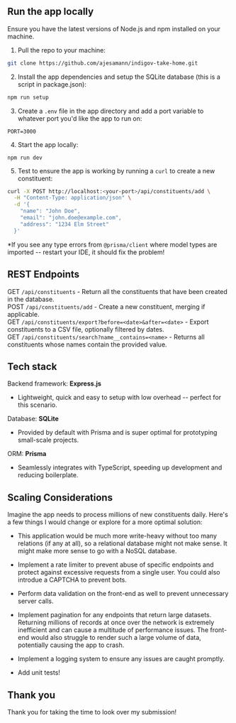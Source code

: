 ## Run the app locally

Ensure you have the latest versions of Node.js and npm installed on your machine.

1. Pull the repo to your machine:

```bash
git clone https://github.com/ajesamann/indigov-take-home.git
```

2. Install the app dependencies and setup the SQLite database (this is a script in package.json):

```bash
npm run setup
```

3. Create a `.env` file in the app directory and add a port variable to whatever port you'd like the app to run on:

```
PORT=3000
```

4. Start the app locally:

```
npm run dev
```

5. Test to ensure the app is working by running a `curl` to create a new constituent:

```bash
curl -X POST http://localhost:<your-port>/api/constituents/add \
  -H "Content-Type: application/json" \
  -d '{
    "name": "John Doe",
    "email": "john.doe@example.com",
    "address": "1234 Elm Street"
  }'
```

\*If you see any type errors from `@prisma/client` where model types are imported -- restart your IDE, it should fix the problem!

## REST Endpoints

GET `/api/constituents` - Return all the constituents that have been created in the database.<br>
POST `/api/constituents/add` - Create a new constituent, merging if applicable.<br>
GET `/api/constituents/export?before=<date>&after=<date>` - Export constituents to a CSV file, optionally filtered by dates.<br>
GET `/api/constituents/search?name__contains=<name>` - Returns all constituents whose names contain the provided value.

## Tech stack

Backend framework: **Express.js**

- Lightweight, quick and easy to setup with low overhead -- perfect for this scenario.

Database: **SQLite**

- Provided by default with Prisma and is super optimal for prototyping small-scale projects.

ORM: **Prisma**

- Seamlessly integrates with TypeScript, speeding up development and reducing boilerplate.

## Scaling Considerations

Imagine the app needs to process millions of new constituents daily. Here's a few things I would change or explore for a more optimal solution:

- This application would be much more write-heavy without too many relations (if any at all), so a relational database might not make sense. It might make more sense to go with a NoSQL database.

- Implement a rate limiter to prevent abuse of specific endpoints and protect against excessive requests from a single user. You could also introdue a CAPTCHA to prevent bots.

- Perform data validation on the front-end as well to prevent unnecessary server calls.

- Implement pagination for any endpoints that return large datasets. Returning millions of records at once over the network is extremely inefficient and can cause a multitude of performance issues. The front-end would also struggle to render such a large volume of data, potentially causing the app to crash.

- Implement a logging system to ensure any issues are caught promptly.

- Add unit tests!

## Thank you

Thank you for taking the time to look over my submission!
